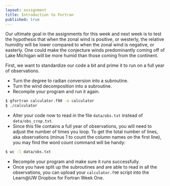 ```yaml
---
layout: assignment
title: Introduction to Fortran
published: true
---
```


Our ultimate goal in the assignments for this week and next week is to test the hypothesis that when the zonal wind is positive, or westerly, the relative humidity will be lower compared to when the zonal wind is negative, or easterly. One could make the conjecture winds predominantly coming off of Lake Michigan will be more humid than those coming from the continent.

First, we want to standardize our code a bit and prime it to run on a full year of observations.

* Turn the degree to radian conversion into a subroutine.
* Turn the wind decomposition into a subroutine.
* Recompile your program and run it again.

~~~ bash
$ gfortran calculator.f90 -o calculator
$ ./calculator
~~~

* Alter your code now to read in the file `data/obs.txt` instead of `data/obs_crop.txt`.
* Since this file contains a full year of observations, you will need to adjust the number of times you loop. To get the total number of lines, aka observations (minus 1 to count the column names on the first line), you may find the word count command will be handy:

~~~ bash
$ wc -l data/obs.txt
~~~

* Recompile your program and make sure it runs successfully.
* Once you have split up the subroutines and are able to read in all the observations, you can upload your `calculator.f90` script into the Learn@UW Dropbox for Fortran Week One.
